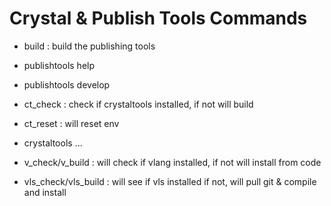 # Crystal & Publish Tools Commands

- build   : build the publishing tools
- publishtools help
- publishtools develop

- ct_check          : check if crystaltools installed, if not will build
- ct_reset          : will reset env
- crystaltools      ...
  
- v_check/v_build       : will check if vlang installed, if not will install from code
- vls_check/vls_build   : will see if vls installed if not, will pull git & compile and install

